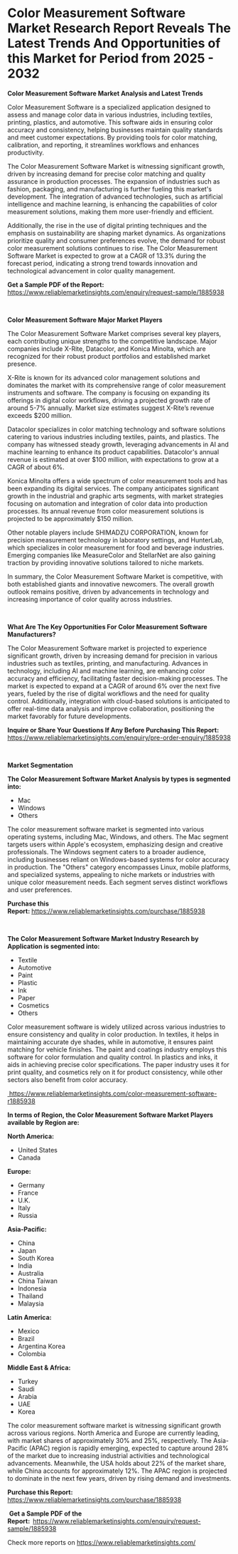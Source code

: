 <p><h1>Color Measurement Software Market Research Report Reveals The Latest Trends And Opportunities of this Market for Period from 2025 - 2032</h1></p><p><strong>Color Measurement Software Market Analysis and Latest Trends</strong></p>
<p><p>Color Measurement Software is a specialized application designed to assess and manage color data in various industries, including textiles, printing, plastics, and automotive. This software aids in ensuring color accuracy and consistency, helping businesses maintain quality standards and meet customer expectations. By providing tools for color matching, calibration, and reporting, it streamlines workflows and enhances productivity.</p><p>The Color Measurement Software Market is witnessing significant growth, driven by increasing demand for precise color matching and quality assurance in production processes. The expansion of industries such as fashion, packaging, and manufacturing is further fueling this market's development. The integration of advanced technologies, such as artificial intelligence and machine learning, is enhancing the capabilities of color measurement solutions, making them more user-friendly and efficient.</p><p>Additionally, the rise in the use of digital printing techniques and the emphasis on sustainability are shaping market dynamics. As organizations prioritize quality and consumer preferences evolve, the demand for robust color measurement solutions continues to rise. The Color Measurement Software Market is expected to grow at a CAGR of 13.3% during the forecast period, indicating a strong trend towards innovation and technological advancement in color quality management.</p></p>
<p><strong>Get a Sample PDF of the Report:&nbsp;</strong> <a href="https://www.reliablemarketinsights.com/enquiry/request-sample/1885938?utm_campaign=2271&utm_medium=2&utm_source=Github&utm_content=ia&utm_term=11032025&utm_id=color-measurement-software">https://www.reliablemarketinsights.com/enquiry/request-sample/1885938</a></p>
<p>&nbsp;</p>
<p><strong>Color Measurement Software Major Market Players</strong></p>
<p><p>The Color Measurement Software Market comprises several key players, each contributing unique strengths to the competitive landscape. Major companies include X-Rite, Datacolor, and Konica Minolta, which are recognized for their robust product portfolios and established market presence. </p><p>X-Rite is known for its advanced color management solutions and dominates the market with its comprehensive range of color measurement instruments and software. The company is focusing on expanding its offerings in digital color workflows, driving a projected growth rate of around 5-7% annually. Market size estimates suggest X-Rite’s revenue exceeds $200 million.</p><p>Datacolor specializes in color matching technology and software solutions catering to various industries including textiles, paints, and plastics. The company has witnessed steady growth, leveraging advancements in AI and machine learning to enhance its product capabilities. Datacolor's annual revenue is estimated at over $100 million, with expectations to grow at a CAGR of about 6%.</p><p>Konica Minolta offers a wide spectrum of color measurement tools and has been expanding its digital services. The company anticipates significant growth in the industrial and graphic arts segments, with market strategies focusing on automation and integration of color data into production processes. Its annual revenue from color measurement solutions is projected to be approximately $150 million.</p><p>Other notable players include SHIMADZU CORPORATION, known for precision measurement technology in laboratory settings, and HunterLab, which specializes in color measurement for food and beverage industries. Emerging companies like MeasureColor and StellarNet are also gaining traction by providing innovative solutions tailored to niche markets.</p><p>In summary, the Color Measurement Software Market is competitive, with both established giants and innovative newcomers. The overall growth outlook remains positive, driven by advancements in technology and increasing importance of color quality across industries.</p></p>
<p>&nbsp;</p>
<p><strong>What Are The Key Opportunities For Color Measurement Software Manufacturers?</strong></p>
<p><p>The Color Measurement Software market is projected to experience significant growth, driven by increasing demand for precision in various industries such as textiles, printing, and manufacturing. Advances in technology, including AI and machine learning, are enhancing color accuracy and efficiency, facilitating faster decision-making processes. The market is expected to expand at a CAGR of around 6% over the next five years, fueled by the rise of digital workflows and the need for quality control. Additionally, integration with cloud-based solutions is anticipated to offer real-time data analysis and improve collaboration, positioning the market favorably for future developments.</p></p>
<p><strong>Inquire or Share Your Questions If Any Before Purchasing This Report:</strong> <a href="https://www.reliablemarketinsights.com/enquiry/pre-order-enquiry/1885938?utm_campaign=2271&utm_medium=2&utm_source=Github&utm_content=ia&utm_term=11032025&utm_id=color-measurement-software">https://www.reliablemarketinsights.com/enquiry/pre-order-enquiry/1885938</a></p>
<p>&nbsp;</p>
<p><strong>Market Segmentation</strong></p>
<p><strong>The Color Measurement Software Market Analysis by types is segmented into:</strong></p>
<p><ul><li>Mac</li><li>Windows</li><li>Others</li></ul></p>
<p><p>The color measurement software market is segmented into various operating systems, including Mac, Windows, and others. The Mac segment targets users within Apple's ecosystem, emphasizing design and creative professionals. The Windows segment caters to a broader audience, including businesses reliant on Windows-based systems for color accuracy in production. The "Others" category encompasses Linux, mobile platforms, and specialized systems, appealing to niche markets or industries with unique color measurement needs. Each segment serves distinct workflows and user preferences.</p></p>
<p><strong>Purchase this Report:&nbsp;</strong><a href="https://www.reliablemarketinsights.com/purchase/1885938?utm_campaign=2271&utm_medium=2&utm_source=Github&utm_content=ia&utm_term=11032025&utm_id=color-measurement-software">https://www.reliablemarketinsights.com/purchase/1885938</a></p>
<p>&nbsp;</p>
<p><strong>The Color Measurement Software Market Industry Research by Application is segmented into:</strong></p>
<p><ul><li>Textile</li><li>Automotive</li><li>Paint</li><li>Plastic</li><li>Ink</li><li>Paper</li><li>Cosmetics</li><li>Others</li></ul></p>
<p><p>Color measurement software is widely utilized across various industries to ensure consistency and quality in color production. In textiles, it helps in maintaining accurate dye shades, while in automotive, it ensures paint matching for vehicle finishes. The paint and coatings industry employs this software for color formulation and quality control. In plastics and inks, it aids in achieving precise color specifications. The paper industry uses it for print quality, and cosmetics rely on it for product consistency, while other sectors also benefit from color accuracy.</p></p>
<p><a href="https://www.reliablemarketinsights.com/color-measurement-software-r1885938?utm_campaign=2271&utm_medium=2&utm_source=Github&utm_content=ia&utm_term=11032025&utm_id=color-measurement-software">&nbsp;https://www.reliablemarketinsights.com/color-measurement-software-r1885938</a></p>
<p><strong>In terms of Region, the Color Measurement Software Market Players available by Region are:</strong></p>
<p>
    <p> <strong> North America: </strong>
        <ul>
            <li>United States</li>
            <li>Canada</li>
        </ul>
        </p> 
    <p> <strong> Europe: </strong>
        <ul>
            <li>Germany</li>
            <li>France</li>
            <li>U.K.</li>
            <li>Italy</li>
            <li>Russia</li>
        </ul>
        </p> 
    <p> <strong> Asia-Pacific: </strong>
        <ul>
            <li>China</li>
            <li>Japan</li>
            <li>South Korea</li>
            <li>India</li>
            <li>Australia</li>
            <li>China Taiwan</li>
            <li>Indonesia</li>
            <li>Thailand</li>
            <li>Malaysia</li>
        </ul>
        </p> 
    <p> <strong> Latin America: </strong>
        <ul>
            <li>Mexico</li>
            <li>Brazil</li>
            <li>Argentina Korea</li>
            <li>Colombia</li>
        </ul>
        </p> 
    <p> <strong> Middle East & Africa: </strong>
        <ul>
            <li>Turkey</li>
            <li>Saudi</li>
            <li>Arabia</li>
            <li>UAE</li>
            <li>Korea</li>
        </ul>
    </p>
    </p>
<p><p>The color measurement software market is witnessing significant growth across various regions. North America and Europe are currently leading, with market shares of approximately 30% and 25%, respectively. The Asia-Pacific (APAC) region is rapidly emerging, expected to capture around 28% of the market due to increasing industrial activities and technological advancements. Meanwhile, the USA holds about 22% of the market share, while China accounts for approximately 12%. The APAC region is projected to dominate in the next few years, driven by rising demand and investments.</p></p>
<p><strong>Purchase this Report: </strong><a href="https://www.reliablemarketinsights.com/purchase/1885938?utm_campaign=2271&utm_medium=2&utm_source=Github&utm_content=ia&utm_term=11032025&utm_id=color-measurement-software">https://www.reliablemarketinsights.com/purchase/1885938</a></p>
<p>&nbsp;<strong>Get a Sample PDF of the Report:&nbsp;&nbsp;</strong><a href="https://www.reliablemarketinsights.com/enquiry/request-sample/1885938?utm_campaign=2271&utm_medium=2&utm_source=Github&utm_content=ia&utm_term=11032025&utm_id=color-measurement-software">https://www.reliablemarketinsights.com/enquiry/request-sample/1885938</a></p>
<p><strong></strong></p>
<p>Check more reports on <a href="https://www.reliablemarketinsights.com/?utm_campaign=2271&utm_medium=2&utm_source=Github&utm_content=ia&utm_term=11032025&utm_id=color-measurement-software">https://www.reliablemarketinsights.com/</a></p>